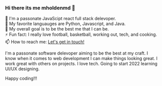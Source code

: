 ### Hi there its me mholdenmd 👋

🔭 I'm a passonate JavaScipt react full stack delevoper.<br>
🌱 My favorite languauges are Python, Javascript, and Java.<br>
🤔 My overall goal is to be the best me that I can be.<br>
⚡ Fun fact: I really love football, basketball, working out, tech, and cooking.<br>
📫 How to reach me: <a href="mholdenmd@gmail.com">Let's get in touch!</a><br>


I'm a passonate software delevoper aiming to be the best at my craft. I know when it comes to web development I can make things looking great. I work great with others on projects. I love tech. Going to start 2022 learning UI/UX designing. 

Happy coding!!!

<!--
**mholdenmd/mholdenmd** is a ✨ _special_ ✨ repository because its `README.md` (this file) appears on your GitHub profile.

Here are some ideas to get you started:

- 🔭 I'm a passionate JavaScipt react frontend delevoper
- 🌱 My favorite languauges are Python, Javascript, and Java
- 👯 how to reach me: <a href="mholdenmd@gmail.com">Let's get in touch!</a>
- 🤔 I’m looking for help with frontend...
- 💬 Ask me about ...
- 📫 How to reach me: <a href="mholdenmd@gmail.com">Let's get in touch!</a>
- 😄 Pronouns: ...
- ⚡ Fun fact: I'm fan of football, basketball, working out, tech, and cooking...
-->
